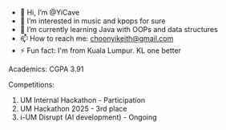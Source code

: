 - 👋 Hi, I’m @YiCave
- 👀 I’m interested in music and kpops for sure
- 🌱 I’m currently learning Java with OOPs and data structures
- 📫 How to reach me: choonyikeith@gmail.com 
- ⚡ Fun fact: I'm from Kuala Lumpur. KL one better

Academics:
CGPA 3.91

Competitions:
1. UM Internal Hackathon - Participation
2. UM Hackathon 2025 - 3rd place
3. i-UM Disrupt (AI development) - Ongoing

